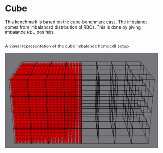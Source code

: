 # Cube
This benchmark is based on the cube-benchmark case.
The imbalance comes from imbalanced distribution of RBCs.
This is done by giving imbalance RBC.pos files.

##

A visual representation of the cube imbalance hemocell setup

![ ](Cube-hemo-imbalance.png  "Cube hemotacrit imbalance example")
